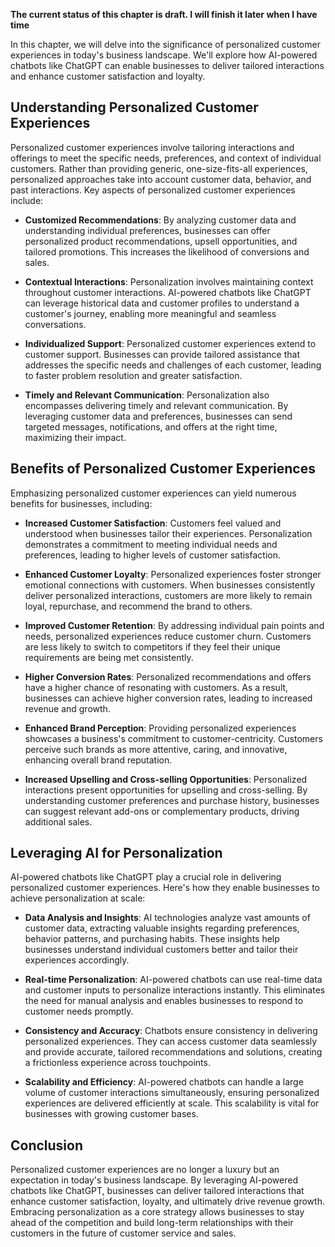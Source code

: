 **The current status of this chapter is draft. I will finish it later when I have time**

In this chapter, we will delve into the significance of personalized customer experiences in today's business landscape. We'll explore how AI-powered chatbots like ChatGPT can enable businesses to deliver tailored interactions and enhance customer satisfaction and loyalty.

**Understanding Personalized Customer Experiences**
---------------------------------------------------

Personalized customer experiences involve tailoring interactions and offerings to meet the specific needs, preferences, and context of individual customers. Rather than providing generic, one-size-fits-all experiences, personalized approaches take into account customer data, behavior, and past interactions. Key aspects of personalized customer experiences include:

* **Customized Recommendations**: By analyzing customer data and understanding individual preferences, businesses can offer personalized product recommendations, upsell opportunities, and tailored promotions. This increases the likelihood of conversions and sales.

* **Contextual Interactions**: Personalization involves maintaining context throughout customer interactions. AI-powered chatbots like ChatGPT can leverage historical data and customer profiles to understand a customer's journey, enabling more meaningful and seamless conversations.

* **Individualized Support**: Personalized customer experiences extend to customer support. Businesses can provide tailored assistance that addresses the specific needs and challenges of each customer, leading to faster problem resolution and greater satisfaction.

* **Timely and Relevant Communication**: Personalization also encompasses delivering timely and relevant communication. By leveraging customer data and preferences, businesses can send targeted messages, notifications, and offers at the right time, maximizing their impact.

**Benefits of Personalized Customer Experiences**
-------------------------------------------------

Emphasizing personalized customer experiences can yield numerous benefits for businesses, including:

* **Increased Customer Satisfaction**: Customers feel valued and understood when businesses tailor their experiences. Personalization demonstrates a commitment to meeting individual needs and preferences, leading to higher levels of customer satisfaction.

* **Enhanced Customer Loyalty**: Personalized experiences foster stronger emotional connections with customers. When businesses consistently deliver personalized interactions, customers are more likely to remain loyal, repurchase, and recommend the brand to others.

* **Improved Customer Retention**: By addressing individual pain points and needs, personalized experiences reduce customer churn. Customers are less likely to switch to competitors if they feel their unique requirements are being met consistently.

* **Higher Conversion Rates**: Personalized recommendations and offers have a higher chance of resonating with customers. As a result, businesses can achieve higher conversion rates, leading to increased revenue and growth.

* **Enhanced Brand Perception**: Providing personalized experiences showcases a business's commitment to customer-centricity. Customers perceive such brands as more attentive, caring, and innovative, enhancing overall brand reputation.

* **Increased Upselling and Cross-selling Opportunities**: Personalized interactions present opportunities for upselling and cross-selling. By understanding customer preferences and purchase history, businesses can suggest relevant add-ons or complementary products, driving additional sales.

**Leveraging AI for Personalization**
-------------------------------------

AI-powered chatbots like ChatGPT play a crucial role in delivering personalized customer experiences. Here's how they enable businesses to achieve personalization at scale:

* **Data Analysis and Insights**: AI technologies analyze vast amounts of customer data, extracting valuable insights regarding preferences, behavior patterns, and purchasing habits. These insights help businesses understand individual customers better and tailor their experiences accordingly.

* **Real-time Personalization**: AI-powered chatbots can use real-time data and customer inputs to personalize interactions instantly. This eliminates the need for manual analysis and enables businesses to respond to customer needs promptly.

* **Consistency and Accuracy**: Chatbots ensure consistency in delivering personalized experiences. They can access customer data seamlessly and provide accurate, tailored recommendations and solutions, creating a frictionless experience across touchpoints.

* **Scalability and Efficiency**: AI-powered chatbots can handle a large volume of customer interactions simultaneously, ensuring personalized experiences are delivered efficiently at scale. This scalability is vital for businesses with growing customer bases.

**Conclusion**
--------------

Personalized customer experiences are no longer a luxury but an expectation in today's business landscape. By leveraging AI-powered chatbots like ChatGPT, businesses can deliver tailored interactions that enhance customer satisfaction, loyalty, and ultimately drive revenue growth. Embracing personalization as a core strategy allows businesses to stay ahead of the competition and build long-term relationships with their customers in the future of customer service and sales.
